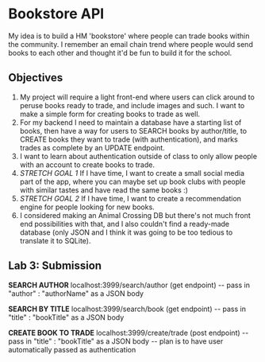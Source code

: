 # Bookstore API
My idea is to build a HM 'bookstore' where people can trade books within the community.
I remember an email chain trend where people would send books to each other and thought it'd be fun to build it for the school.

## Objectives

1. My project will require a light front-end where users can click around to peruse books ready to trade, and include images and such. I want to make a simple form for creating books to trade as well.  
2. For my backend I need to maintain a database have a starting list of books, then have a way for users to SEARCH books by author/title, to CREATE books they want to trade (with authentication), and marks trades as complete by an UPDATE endpoint.
3. I want to learn about authentication outside of class to only allow people with an account to create books to trade.
4. *STRETCH GOAL 1* If I have time, I want to create a small social media part of the app, where you can maybe set up book clubs with people with similar tastes and have read the same books :)
5. *STRETCH GOAL 2* If I have time, I want to create a recommendation engine for people looking for new books.
6. I considered making an Animal Crossing DB but there's not much front end possibilities with that, and I also couldn't find a ready-made database (only JSON and I think it was going to be too tedious to translate it to SQLite).

## Lab 3: Submission 

**SEARCH AUTHOR**
localhost:3999/search/author (get endpoint)
-- pass in "author" : "authorName" as a JSON body

**SEARCH BY TITLE**
localhost:3999/search/book (get endpoint)
-- pass in "title" : "bookTitle" as a JSON body

**CREATE BOOK TO TRADE**
localhost:3999/create/trade (post endpoint)
-- pass in "title" : "bookTitle" as a JSON body
-- plan is to have user automatically passed as authentication 

